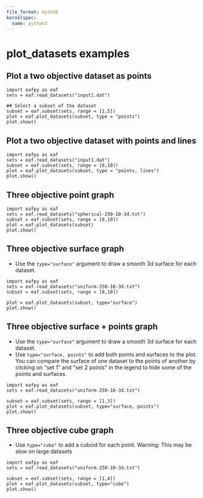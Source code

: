 ```yaml
---
file_format: mystnb
kernelspec:
  name: python3
---
```

# plot_datasets examples
## Plot a two objective dataset as points

```{code-cell}
import eafpy as eaf
sets = eaf.read_datasets("input1.dat")

## Select a subset of the dataset
subset = eaf.subset(sets, range = [1,5])
plot = eaf.plot_datasets(subset, type = "points")
plot.show()
```

## Plot a two objective dataset with points and lines
```{code-cell}
import eafpy as eaf
sets = eaf.read_datasets("input1.dat")
subset = eaf.subset(sets, range = [6,10])
plot = eaf.plot_datasets(subset, type = "points, lines")
plot.show()
```

## Three objective point graph
```{code-cell}
import eafpy as eaf
sets = eaf.read_datasets("spherical-250-10-3d.txt")
subset = eaf.subset(sets, range = [8,10])
plot = eaf.plot_datasets(subset)
plot.show()
```
## Three objective surface graph
* Use the `type="surface"` argument to draw a smooth 3d surface for each dataset. 
```{code-cell}
import eafpy as eaf
sets = eaf.read_datasets("uniform-250-10-3d.txt")
subset = eaf.subset(sets, range = [8,10])

plot = eaf.plot_datasets(subset, type="surface")
plot.show()
```

## Three objective surface + points graph
* Use the `type="surface"` argument to draw a smooth 3d surface for each dataset. 
* Use `type="surface, points"` to add both points and surfaces to the plot. You can compare the surface of one dataset to the points of another by clicking on "set 1" and "set 2 points" in the legend to hide some of the points and surfaces.
```{code-cell}
import eafpy as eaf
sets = eaf.read_datasets("uniform-250-10-3d.txt")

subset = eaf.subset(sets, range = [1,3])  
plot = eaf.plot_datasets(subset, type="surface, points")
plot.show()
```

## Three objective cube graph
* Use `type="cube"` to add a cuboid for each point. Warning: This may be slow on large datasets
```{code-cell}
import eafpy as eaf
sets = eaf.read_datasets("uniform-250-10-3d.txt")

subset = eaf.subset(sets, range = [1,4]) 
plot = eaf.plot_datasets(subset, type="cube")
plot.show()
```